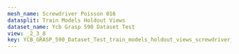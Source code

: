 ```yaml
---
mesh_name: Screwdriver Poisson 016
datasplit: Train Models Holdout Views
dataset_name: Ycb Grasp 590 Dataset Test
view: _2_3_8
key: YCB_GRASP_590_Dataset_Test_train_models_holdout_views_screwdriver_poisson_016__2_3_8
---
```

